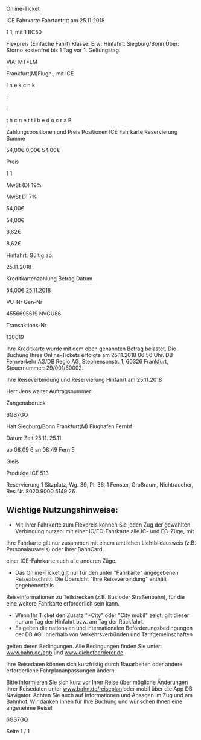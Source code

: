 Online-Ticket

ICE Fahrkarte
Fahrtantritt am 25.11.2018

1
1, mit 1 BC50

Flexpreis (Einfache Fahrt)
Klasse:
Erw:
Hinfahrt: Siegburg/Bonn
Über:
Storno kostenfrei bis 1 Tag vor 1. Geltungstag.

VIA: MT*LM

 Frankfurt(M)Flugh., mit ICE

!
n
e
k
c
n
k

i

i

t
h
c
n
e
t
t
i
b
e
d
o
c
r
a
B

Zahlungspositionen und Preis
Positionen
ICE Fahrkarte
Reservierung
Summe

54,00€
0,00€
54,00€

Preis

1
1

MwSt (D) 19%

MwSt D: 7%

54,00€

54,00€

8,62€

8,62€

Hinfahrt:
Gültig ab:

25.11.2018

Kreditkartenzahlung
Betrag
Datum

54,00€
25.11.2018

VU-Nr
Gen-Nr

4556695619
NVGU86

Transaktions-Nr

130019

Ihre Kreditkarte wurde mit dem oben genannten Betrag belastet. Die Buchung Ihres
Online-Tickets erfolgte am 25.11.2018 06:56 Uhr. DB Fernverkehr AG/DB Regio AG,
Stephensonstr. 1, 60326 Frankfurt, Steuernummer: 29/001/60002.

Ihre Reiseverbindung und Reservierung Hinfahrt am 25.11.2018

Herr  Jens walter
Auftragsnummer:

Zangenabdruck

6GS7GQ

Halt
Siegburg/Bonn
Frankfurt(M) Flughafen Fernbf

Datum Zeit
25.11.
25.11.

ab 08:09 6
an 08:49 Fern 5

Gleis

Produkte
ICE 513

Reservierung
1 Sitzplatz, Wg. 39, Pl. 36, 1 Fenster, Großraum,
Nichtraucher, Res.Nr. 8020 9000 5149 26

Wichtige Nutzungshinweise:
-
- Mit Ihrer Fahrkarte zum Flexpreis können Sie jeden Zug der gewählten Verbindung nutzen: mit einer IC/EC-Fahrkarte alle IC- und EC-Züge, mit

Ihre Fahrkarte gilt nur zusammen mit einem amtlichen Lichtbildausweis (z.B. Personalausweis) oder Ihrer BahnCard.

einer ICE-Fahrkarte auch alle anderen Züge.

- Das Online-Ticket gilt nur für den unter "Fahrkarte" angegebenen Reiseabschnitt. Die Übersicht "Ihre Reiseverbindung" enthält gegebenenfalls

Reiseinformationen zu Teilstrecken (z.B. Bus oder Straßenbahn), für die eine weitere Fahrkarte erforderlich sein kann.
- Wenn Ihr Ticket den Zusatz "+City" oder "City mobil" zeigt, gilt dieser nur am Tag der Hinfahrt bzw. am Tag der Rückfahrt.
- Es gelten die nationalen und internationalen Beförderungsbedingungen der DB AG. Innerhalb von Verkehrsverbünden und Tarifgemeinschaften

gelten deren Bedingungen. Alle Bedingungen finden Sie unter: www.bahn.de/agb und www.diebefoerderer.de.

Ihre Reisedaten können sich kurzfristig durch Bauarbeiten oder andere erforderliche Fahrplananpassungen ändern.

Bitte informieren Sie sich kurz vor Ihrer Reise über mögliche Änderungen Ihrer Reisedaten unter www.bahn.de/reiseplan oder mobil über die
App DB Navigator. Achten Sie auch auf Informationen und Ansagen im Zug und am Bahnhof. Wir danken Ihnen für Ihre Buchung und wünschen
Ihnen eine angenehme Reise!

6GS7GQ

Seite 1 / 1

